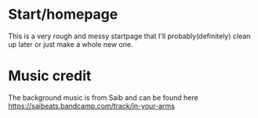 # Start/homepage
This is a very rough and messy startpage that I'll probably(definitely) clean up later or just make a whole new one.

# Music credit
The background music is from Saib and can be found here
https://saibeats.bandcamp.com/track/in-your-arms
